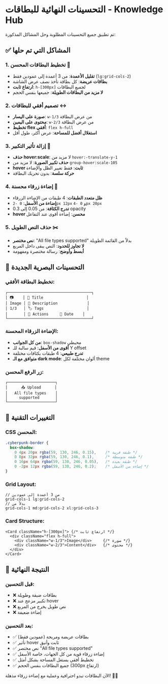 # التحسينات النهائية للبطاقات - Knowledge Hub

تم تطبيق جميع التحسينات المطلوبة وحل المشاكل المذكورة:

## ✅ المشاكل التي تم حلها

### 1. **تخطيط البطاقات المحسن** 📐
- **تقليل الأعمدة**: من 3 أعمدة إلى عمودين فقط (`lg:grid-cols-2`)
- **بطاقات عريضة**: كل بطاقة تأخذ نصف عرض الشاشة
- **ارتفاع ثابت**: `h-[300px]` لجميع البطاقات
- **لا مزيد من البطاقات الطويلة**: جميعها بنفس الحجم

### 2. **تصميم أفقي للبطاقات** ↔️
- **صورة على اليسار**: `w-1/3` من عرض البطاقة
- **محتوى على اليمين**: `w-2/3` من عرض البطاقة
- **تخطيط flex أفقي**: `flex h-full`
- **استغلال أفضل للمساحة**: عرض أكثر، طول أقل

### 3. **إزالة تأثير التكبير** 🚫
- **حذف hover:scale**: لا مزيد من `hover:-translate-y-1`
- **حذف تكبير الصورة**: لا مزيد من `group-hover:scale-105`
- **hover ثابت**: فقط تغيير الظل والإضاءة
- **حركة سلسة**: بدون تحريك البطاقة

### 4. **إضاءة زرقاء محسنة** 💙
- **ظل متعدد الطبقات**: 4 طبقات من الإضاءة الزرقاء
- **إضاءة من الأسفل**: `0 -2px 12px` و `0 -4px 20px`
- **تدرج الكثافة**: من 0.05 إلى 0.3 opacity
- **hover محسن**: إضاءة أقوى عند التفاعل

### 5. **حذف النص الطويل** ✂️
- **نص مختصر**: "All file types supported" بدلاً من القائمة الطويلة
- **لا تجاوز للحدود**: النص يبقى داخل المربع
- **أبسط وأوضح**: رسالة مختصرة ومفهومة

## 🎨 التحسينات البصرية الجديدة

### تخطيط البطاقة الأفقي:
```
┌─────────────────────────────────────┐
│ 📷    │ 📝 Title                   │
│ Image │ 📄 Description             │
│ 1/3   │ 🏷️ Tags                   │
│       │ 🔽 Actions     📅 Date    │
└─────────────────────────────────────┘
```

### الإضاءة الزرقاء المحسنة:
- **من كل الجوانب**: `box-shadow` محيطي
- **أقوى من الأسفل**: قيم سالبة للـ Y offset
- **تدرج طبيعي**: 4 طبقات بكثافات مختلفة
- **متوافق مع الـ dark mode**: ألوان مختلفة لكل theme

### زر الرفع المحسن:
```
┌─────────────────────┐
│      📤 Upload      │
│   All file types    │
│     supported       │
└─────────────────────┘
```

## 🔧 التغييرات التقنية

### CSS المحسن:
```css
.cyberpunk-border {
  box-shadow: 
    0 4px 20px rgba(59, 130, 246, 0.15),    /* طبقة قريبة */
    0 8px 32px rgba(59, 130, 246, 0.1),     /* طبقة متوسطة */
    0 16px 64px rgba(59, 130, 246, 0.05),   /* طبقة بعيدة */
    0 -2px 12px rgba(59, 130, 246, 0.2);    /* إضاءة من الأسفل */
}
```

### Grid Layout:
```tsx
// من 3 أعمدة إلى عمودين
grid-cols-1 lg:grid-cols-2
// بدلاً من
grid-cols-1 md:grid-cols-2 xl:grid-cols-3
```

### Card Structure:
```tsx
<Card className="h-[300px]"> {/* ارتفاع ثابت */}
  <div className="flex h-full">
    <div className="w-1/3">Image</div>     {/* صورة */}
    <div className="w-2/3">Content</div>   {/* محتوى */}
  </div>
</Card>
```

## 🚀 النتيجة النهائية

### قبل التحسين:
- ❌ بطاقات ضيقة وطويلة
- ❌ تكبير مزعج عند hover
- ❌ نص طويل يخرج من المربع
- ❌ إضاءة ضعيفة

### بعد التحسين:
- ✅ بطاقات عريضة ومريحة (عمودين فقط)
- ✅ تأثير hover ثابت وأنيق
- ✅ نص مختصر "All file types supported"
- ✅ إضاءة زرقاء قوية من كل الجهات، خاصة الأسفل
- ✅ تخطيط أفقي يستغل المساحة بشكل أمثل
- ✅ جميع البطاقات بنفس الحجم (300px ارتفاع)

الآن البطاقات تبدو احترافية وعملية مع إضاءة زرقاء مذهلة! 💎✨
